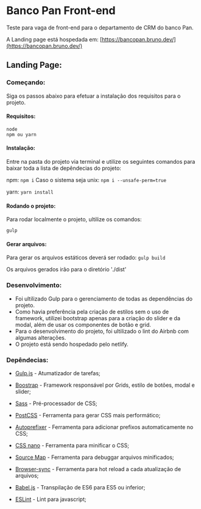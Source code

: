 
# Banco Pan Front-end

Teste para vaga de front-end para o departamento de CRM do banco Pan.

A Landing page está hospedada em: [https://bancopan.bruno.dev/](https://bancopan.bruno.dev/)

## Landing Page:

### Começando:
Siga os passos abaixo para efetuar a instalação dos requisitos para o projeto.

#### Requisitos:


	node
	npm ou yarn

#### Instalação:

Entre na pasta do projeto via terminal e utilize os seguintes comandos para baixar toda a lista de depêndecias do projeto:

npm:
`npm i`
Caso o sistema seja unix:
`npm i --unsafe-perm=true`

yarn:
`yarn install`

#### Rodando o projeto:
Para rodar localmente o projeto, ultilize os comandos:

`gulp`

#### Gerar arquivos:

Para gerar os arquivos estáticos deverá ser rodado:
`gulp build`

Os arquivos gerados irão para o diretório './dist'

###  Desenvolvimento:

- Foi ultilizado Gulp para o gerenciamento de todas as dependências do projeto.
- Como havia preferência pela criação de estilos sem o uso de framework, utilizei bootstrap apenas para a criação do slider e da modal, além de usar os componentes de botão e grid.
- Para o desenvolvimento do projeto, foi ultilizado o lint do Airbnb com algumas alterações.
- O projeto está sendo hospedado pelo netlify.

### Depêndecias:
- [Gulp.js](https://gulpjs.com/) - Atumatizador de tarefas;

- [Boostrap](https://getbootstrap.com/) - Framework responsável por Grids, estilo de botões, modal e slider;

- [Sass](https://sass-lang.com/) - Pré-processador de CSS;

- [PostCSS](https://postcss.org/) - Ferramenta para gerar CSS mais performático;

- [Autoprefixer](https://autoprefixer.github.io/) - Ferramenta para adicionar prefixos automaticamente no CSS;

- [CSS nano](https://cssnano.co/) - Ferramenta para minificar o CSS;

- [Source Map](https://www.npmjs.com/package/gulp-sourcemaps) - Ferramenta para debuggar arquivos minificados;

- [Browser-sync](https://www.browsersync.io/) - Ferramenta para hot reload a cada atualização de arquivos;

- [Babel.js](https://babeljs.io/) - Transpilação de ES6 para ES5 ou inferior;

- [ESLint](https://eslint.org/) - Lint para javascript;


